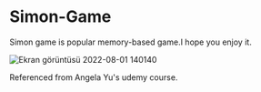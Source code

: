 # Simon-Game

Simon game is popular memory-based game.I hope you enjoy it.

![Ekran görüntüsü 2022-08-01 140140](https://user-images.githubusercontent.com/92719913/182134371-ae27bc88-0604-43ba-bb70-dfc6257fd168.png)


Referenced from Angela Yu's udemy course.
